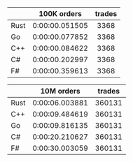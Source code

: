||100K orders|trades|
-|:-:|:-:|
|Rust|0:00:00.051505|3368|
|Go|0:00:00.077852|3368|
|C++|0:00:00.084622|3368|
|C#|0:00:00.202997|3368|
|F#|0:00:00.359613|3368|


||10M orders|trades|
-|:-:|:-:|
|Rust|0:00:06.003881|360131|
|C++|0:00:09.484619|360131|
|Go|0:00:09.816135|360131|
|C#|0:00:20.210627|360131|
|F#|0:00:30.003059|360131|


